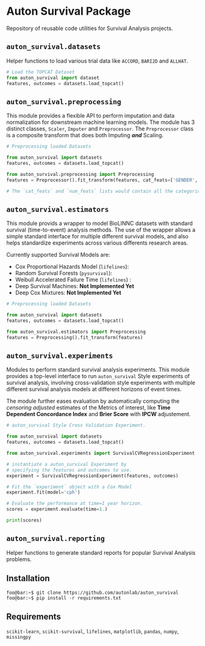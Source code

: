 # Auton Survival Package

Repository of reusable code utilities for Survival Analysis projects.

## `auton_survival.datasets`

Helper functions to load various trial data like `ACCORD`, `BARI2D` and `ALLHAT`.
 
```python
# Load the TOPCAT Dataset
from auton_survival import dataset
features, outcomes = datasets.load_topcat()
```

## `auton_survival.preprocessing`
This module provides a flexible API to perform imputation and data normalization for downstream machine learning models. The module has 3 distinct classes, `Scaler`, `Imputer` and `Preprocessor`. The `Preprocessor` class is a composite transform that does both Imputing ***and*** Scaling.

 ```python
# Preprocessing loaded Datasets

from auton_survival import datasets
features, outcomes = datasets.load_topcat()

from auton_survival.preprocessing import Preprocessing
features = Preprocessor().fit_transform(features, cat_feats=['GENDER', 'ETHNICITY', 'SMOKE'], num_feats=['height', 'weight'])

# The `cat_feats` and `num_feats` lists would contain all the categorical and numerical features in the dataset.
```

## `auton_survival.estimators`

This module provids a wrapper to model BioLINNC  datasets with standard survival (time-to-event) analysis methods. The use of the wrapper allows a simple standard interface for multiple different survival models, and also helps standardize experiments across various differents research areas. 

Currently supported Survival Models are: 

- Cox Proportional Hazards Model (`lifelines`): 
- Random Survival Forests (`pysurvival`): 
- Weibull Accelerated Failure Time (`lifelines`) : 
- Deep Survival Machines: **Not Implemented Yet**
- Deep Cox Mixtures: **Not Implemented Yet**


 ```python
# Preprocessing loaded Datasets

from auton_survival import datasets
features, outcomes = datasets.load_topcat()

from auton_survival.estimators import Preprocessing
features = Preprocessing().fit_transform(features)
```


## `auton_survival.experiments` 

Modules to perform standard survival analysis experiments. This module provides a top-level interface to run `auton_survival` Style experiments of survival analysis, involving cross-validation style experiments with multiple different survival analysis models at different horizons of event times. 

The module further eases evaluation by automatically computing the *censoring adjusted* estimates of the Metrics of interest, like **Time Dependent Concordance Index** and **Brier Score** with **IPCW** adjustement. 

 ```python
# auton_survival Style Cross Validation Experiment.

from auton_survival import datasets
features, outcomes = datasets.load_topcat()

from auton_survival.experiments import SurvivalCVRegressionExperiment

# instantiate a auton_survival Experiment by 
# specifying the features and outcomes to use.
experiment = SurvivalCVRegressionExperiment(features, outcomes)

# Fit the `experiment` object with a Cox Model
experiment.fit(model='cph')

# Evaluate the performance at time=1 year horizon.
scores = experiment.evaluate(time=1.)

print(scores)
```




## `auton_survival.reporting`

Helper functions to generate standard reports for popular Survival Analysis problems. 

## Installation

```console
foo@bar:~$ git clone https://github.com/autonlab/auton_survival
foo@bar:~$ pip install -r requirements.txt 
```

## Requirements

 `scikit-learn`, `scikit-survival`, `lifelines`, `matplotlib`, `pandas`, `numpy`, `missingpy`


